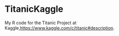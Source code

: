 # TitanicKaggle
My R code for the Titanic Project at Kaggle,https://www.kaggle.com/c/titanic#description.
